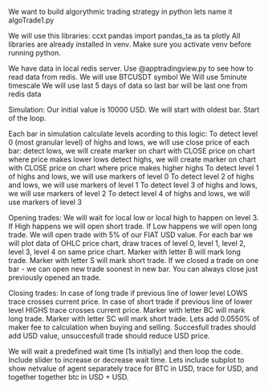 We want to build algorythmic trading strategy in python lets name it algoTrade1.py

We will use this libraries:
ccxt
pandas
import pandas_ta as ta
plotly
All libraries are already installed in venv. Make sure you activate venv before running python.

We have data in local redis server. Use @apptradingview.py to see how to read data from redis.
We will use BTCUSDT symbol
We Will use 5minute timescale 
We will use last 5 days of data so last bar will be last one from redis data

Simulation: 
Our initial value is 10000 USD.
We will start with oldest bar.
Start of the loop.

Each bar in simulation calculate levels acording to this logic:
To detect level 0 (most granular level) of highs and lows, we will use close price of each bar:
    detect lows, we will create marker on chart with CLOSE price on chart where price makes lower lows
    detect highs, we will create marker on chart with CLOSE price on chart where price makes higher highs
To detect level 1 of highs and lows, we will use markers of level 0
To detect level 2 of highs and lows, we will use markers of level 1
To detect level 3 of highs and lows, we will use markers of level 2
To detect level 4 of highs and lows, we will use markers of level 3

Opening trades:
We will wait for local low or local high to happen on level 3.
If High happens we will open short trade. If Low happens we will open long trade.
We will open trade with 5% of our FIAT USD value.
For each bar we will plot data of OHLC price chart, draw traces of level 0, level 1, level 2, level 3, level 4 on same price chart.
Marker with letter B will mark long trade.
Marker with letter S will mark short trade.
If we closed a trade on one bar - we can open new trade soonest in new bar.
You can always close just previously opened an trade.

Closing trades:
In case of long trade if previous line of lower level LOWS trace crosses current price.
In case of short trade if previous line of lower level HIGHS trace crosses current price.
Marker with letter BC will mark long trade.
Marker with letter SC will mark short trade.
Lets add 0.0550% of maker fee to calculation when buying and selling.
Succesfull trades should add USD value, unsuccesfull trade should reduce USD price.

We will wait a predefined wait time (1s initially) and then loop the code.
Include slider to increase or decrease wait time.
Lets include subplot to show netvalue of agent separately trace for BTC in USD, trace for USD, and together together btc in USD + USD.

